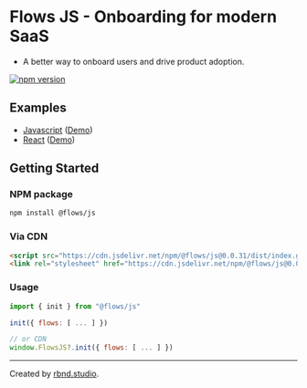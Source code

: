 # Flows JS - Onboarding for modern SaaS

- A better way to onboard users and drive product adoption.

[![npm version](https://badge.fury.io/js/@flows%2Fjs.svg)](https://badge.fury.io/js/@flows%2Fjs.svg)

## Examples

- [Javascript](https://github.com/RBND-studio/flows-js/tree/main/examples/vanilla-js) ([Demo](https://vanilla.flows.sh))
- [React](https://github.com/RBND-studio/flows-js/tree/main/examples/react-nextjs) ([Demo](http://react-nextjs.flows.sh))

## Getting Started

### NPM package

```bash
npm install @flows/js
```

### Via CDN

```html
<script src="https://cdn.jsdelivr.net/npm/@flows/js@0.0.31/dist/index.global.js"></script>
<link rel="stylesheet" href="https://cdn.jsdelivr.net/npm/@flows/js@0.0.31/css.min/flows.css" />
```

### Usage

```js
import { init } from "@flows/js"

init({ flows: [ ... ] })

// or CDN
window.FlowsJS?.init({ flows: [ ... ] })
```

---

Created by [rbnd.studio](https://rbnd.studio/).
